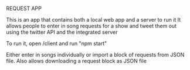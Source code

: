 REQUEST APP

This is an app that contains both a local web app and a server to run it
It allows people to enter in song requests for a show and tweet them out using the twitter API and the integrated server

To run it, open /client and run "npm start"

Either enter in songs individually or import a block of requests from JSON file.
Also allows downloading a request block as JSON file